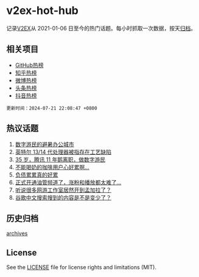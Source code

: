 # v2ex-hot-hub

 记录[V2EX](https://www.v2ex.com/)从 2021-01-06 日至今的热门话题。每小时抓取一次数据，按天[归档](archives)。
 
 ## 相关项目

- [GitHub热榜](https://github.com/lonnyzhang423/github-hot-hub)
- [知乎热榜](https://github.com/lonnyzhang423/zhihu-hot-hub)
- [微博热榜](https://github.com/lonnyzhang423/weibo-hot-hub)
- [头条热榜](https://github.com/lonnyzhang423/toutiao-hot-hub)
- [抖音热榜](https://github.com/lonnyzhang423/douyin-hot-hub)


 `更新时间：2024-07-21 22:08:47 +0800`

## 热议话题

1. [数字游民的避暑办公城市](https://www.v2ex.com/t/1058913)
1. [英特尔 13/14 代处理器被指存在工艺缺陷](https://www.v2ex.com/t/1058880)
1. [35 岁，腾讯 11 年鹅离职，做数字游民](https://www.v2ex.com/t/1058912)
1. [不能喝奶的咖啡用户心好累啊...](https://www.v2ex.com/t/1058918)
1. [负债累累真的好累](https://www.v2ex.com/t/1058942)
1. [正式开通油管频道了，涨粉和播放都太难了...](https://www.v2ex.com/t/1058884)
1. [听说很多网游工作室居然开到孟加拉了？](https://www.v2ex.com/t/1058876)
1. [谷歌中文搜索搜到的内容是不是变少了？](https://www.v2ex.com/t/1058904)

## 历史归档

[archives](archives)

## License

See the [LICENSE](LICENSE) file for license rights and limitations (MIT).
